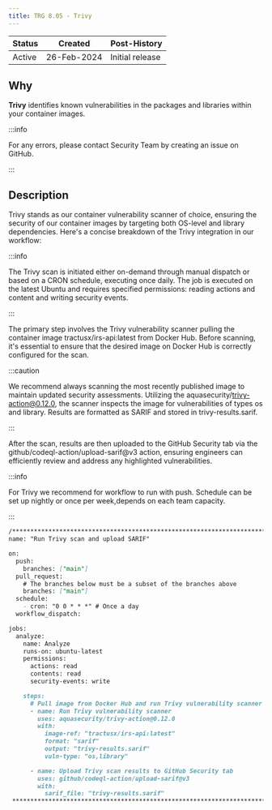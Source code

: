 ```yaml
---
title: TRG 8.05 - Trivy
---
```


| Status | Created     | Post-History                         |
|--------|-------------|--------------------------------------|
| Active | 26-Feb-2024 | Initial release                      |

## Why

**Trivy** identifies known vulnerabilities in the packages and libraries within your container images.

:::info

For any errors, please contact Security Team by creating an issue on GitHub.

:::

## Description

Trivy stands as our container vulnerability scanner of choice, ensuring the security of our container images by targeting both OS-level and library dependencies. Here's a concise breakdown of the Trivy integration in our workflow:

:::info

The Trivy scan is initiated either on-demand through manual dispatch or based on a CRON schedule, executing once daily. The job is executed on the latest Ubuntu and requires specified permissions: reading actions and content and writing security events.

:::

The primary step involves the Trivy vulnerability scanner pulling the container image tractusx/irs-api:latest from Docker Hub. Before scanning, it's essential to ensure that the desired image on Docker Hub is correctly configured for the scan.

:::caution

We recommend always scanning the most recently published image to maintain updated security assessments. Utilizing the aquasecurity/trivy-action@0.12.0, the scanner inspects the image for vulnerabilities of types os and library. Results are formatted as SARIF and stored in trivy-results.sarif.

:::

After the scan, results are then uploaded to the GitHub Security tab via the github/codeql-action/upload-sarif@v3 action, ensuring engineers can efficiently review and address any highlighted vulnerabilities.

:::info

For Trivy we recommend for workflow to run with push. Schedule can be set up nightly or once per week,depends on each team capacity.

:::

```md
/********************************************************************************
name: "Run Trivy scan and upload SARIF"

on:
  push:
    branches: ["main"]
  pull_request:
    # The branches below must be a subset of the branches above
    branches: ["main"]
  schedule:
    - cron: "0 0 * * *" # Once a day
  workflow_dispatch:

jobs:
  analyze:
    name: Analyze
    runs-on: ubuntu-latest
    permissions:
      actions: read
      contents: read
      security-events: write

    steps:
      # Pull image from Docker Hub and run Trivy vulnerability scanner
      - name: Run Trivy vulnerability scanner
        uses: aquasecurity/trivy-action@0.12.0
        with:
          image-ref: "tractusx/irs-api:latest"
          format: "sarif"
          output: "trivy-results.sarif"
          vuln-type: "os,library"

      - name: Upload Trivy scan results to GitHub Security tab
        uses: github/codeql-action/upload-sarif@v3
        with:
          sarif_file: "trivy-results.sarif"
 ********************************************************************************/
 ```
